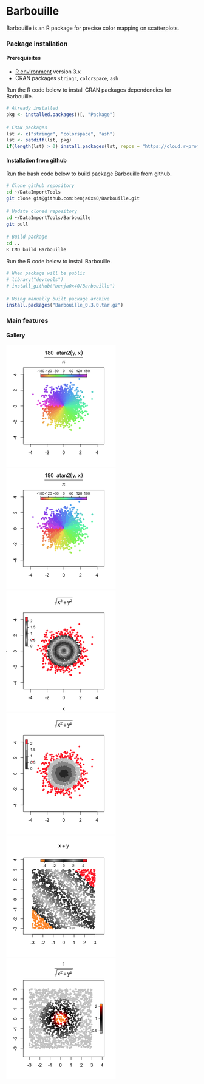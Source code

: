 Barbouille
================================================================================

Barbouille is an R package for precise color mapping on scatterplots.

### Package installation ###

#### Prerequisites ####

  - [R environment](https://www.r-project.org/) version 3.x
  - CRAN packages `stringr`, `colorspace`, `ash`

Run the R code below to install CRAN packages dependencies for Barbouille.

```R
# Already installed
pkg <- installed.packages()[, "Package"]

# CRAN packages
lst <- c("stringr", "colorspace", "ash")
lst <- setdiff(lst, pkg)
if(length(lst) > 0) install.packages(lst, repos = "https://cloud.r-project.org/")
```

#### Installation from github ####

Run the bash code below to build package Barbouille from github.

```bash
# Clone github repository
cd ~/DataImportTools
git clone git@github.com:benja0x40/Barbouille.git

# Update cloned repository
cd ~/DataImportTools/Barbouille
git pull

# Build package
cd ..
R CMD build Barbouille
```
Run the R code below to install Barbouille.

```r
# When package will be public
# library("devtools")
# install_github("benja0x40/Barbouille")

# Using manually built package archive
install.packages("Barbouille_0.3.0.tar.gz")
```

### Main features ###

#### Gallery ####

![](./images/examples/barbouille_01.png "example_01")
![](./images/examples/barbouille_02.png "example_02")
![](./images/examples/barbouille_03.png "example_03")
![](./images/examples/barbouille_04.png "example_04")
![](./images/examples/barbouille_05.png "example_05")
![](./images/examples/barbouille_06.png "example_06")

